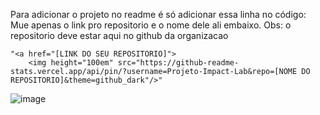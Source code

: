 Para adicionar o projeto no readme é só adicionar essa linha no código:
Mue apenas o link pro repositorio e o nome dele ali embaixo. Obs: o repositorio deve estar aqui no github da organizacao
```
"<a href="[LINK DO SEU REPOSITORIO]"> 
    <img height="100em" src="https://github-readme-stats.vercel.app/api/pin/?username=Projeto-Impact-Lab&repo=[NOME DO REPOSITORIO]&theme=github_dark"/>"
```   
  
![image](https://github.com/Projeto-Impact-Lab/.github/assets/65466643/8f491bad-6068-4fac-a200-cf89123da01c)
